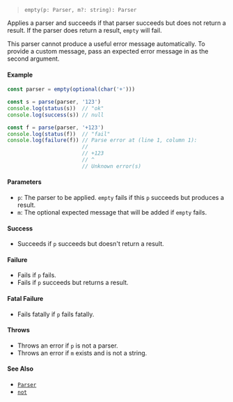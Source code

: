 <!--
 Copyright (c) 2020 Thomas J. Otterson
 
 This software is released under the MIT License.
 https://opensource.org/licenses/MIT
-->

> `empty(p: Parser, m?: string): Parser`

Applies a parser and succeeds if that parser succeeds but does not return a result. If the parser does return a result, `empty` will fail.

This parser cannot produce a useful error message automatically. To provide a custom message, pass an expected error message in as the second argument.

#### Example

```javascript
const parser = empty(optional(char('+')))

const s = parse(parser, '123')
console.log(status(s))  // "ok"
console.log(success(s)) // null

const f = parse(parser, '+123')
console.log(status(f))  // "fail"
console.log(failure(f)) // Parse error at (line 1, column 1):
                        //
                        // +123
                        // ^
                        // Unknown error(s)
```

#### Parameters

* `p`: The parser to be applied. `empty` fails if this `p` succeeds but produces a result.
* `m`: The optional expected message that will be added if `empty` fails.

#### Success

* Succeeds if `p` succeeds but doesn't return a result.

#### Failure

* Fails if `p` fails.
* Fails if `p` succeeds but returns a result.

#### Fatal Failure

* Fails fatally if `p` fails fatally.

#### Throws

* Throws an error if `p` is not a parser.
* Throws an error if `m` exists and is not a string.

#### See Also

* [`Parser`](../types/parser.md)
* [`not`](not.md)